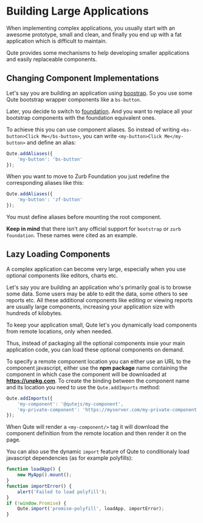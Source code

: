 # Building Large Applications

When implementing complex applications, you usually start with an awesome prototype, small and clean, and finally you end up with a fat application which is difficult to maintain.

Qute provides some mechanisms to help developing smaller applications and easily replaceable components.

## Changing Component Implementations

Let's say you are building an application using [boostrap](https://getbootstrap.com/). So you use some Qute bootstrap wrapper components like a `bs-button`.

Later, you decide to switch to [foundation](https://get.foundation/). And you want to replace all your bootstrap components with the foundation equivalent ones.

To achieve this you can use component aliases. So instead of writing `<bs-button>Click Me</bs-button>`, you can write `<my-button>Click Me</my-button>` and define an alias:

```javascript
Qute.addAliases({
	'my-button': 'bs-button'
});
```

When you want to move to Zurb Foundation you just redefine the corresponding aliases like this:

```javascript
Qute.addAliases({
	'my-button': 'zf-button'
});
```

You must define aliases before mounting the root component.

**Keep in mind** that there isn't any official support for `bootstrap` or `zurb foundation`. These names were cited as an example.

## Lazy Loading Components

A complex application can become very large, especially when you use optional components like editors, charts etc.

Let's say you are building an application who's primarily goal is to browse some data. Some users may be able to edit the data, some others to see reports etc. All these additional components like editing or viewing reports are usually large components, increasing your application size with hundreds of kilobytes.

To keep your application small, Qute let's you dynamically load components from remote locations, only when needed.

Thus, instead of packaging all the optional components insie your main application code, you can load these optional components on demand.

To specify a remote component location you can either use an URL to the component javascript, either use the **npm package** name containing the component in which case the component will be downloaded at **https://unpkg.com**. To create the binding between the component name and its location you need to use the `Qute.addImports` method:

```javascript
Qute.addImports({
	'my-component': '@qutejs/my-component',
	'my-private-component': 'https://myserver.com/my-private-component.js'
});
```

When Qute will render a `<my-component/>` tag it will download the component definition from the remote location and then render it on the page.

You can also use the dynamic `import` feature of Qute to conditionaly load javascript dependencies (as for example polyfills):

```javascript
function loadApp() {
	new MyApp().mount();
}
function importError() {
	alert('Failed to load polyfill');
}
if (!window.Promise) {
	Qute.import('promise-polyfill', loadApp, importError);
}
```
